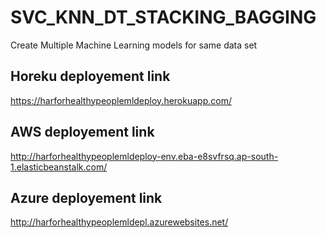 # SVC_KNN_DT_STACKING_BAGGING
Create Multiple Machine Learning models for same data set

## Horeku deployement link
https://harforhealthypeoplemldeploy.herokuapp.com/

## AWS deployement link
http://harforhealthypeoplemldeploy-env.eba-e8svfrsq.ap-south-1.elasticbeanstalk.com/

## Azure deployement link
http://harforhealthypeoplemldepl.azurewebsites.net/

